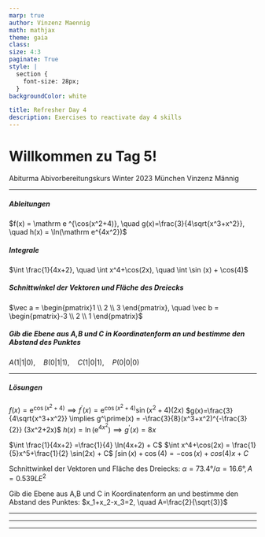 ```yaml
---
marp: true
author: Vinzenz Maennig
math: mathjax
theme: gaia
class: 
size: 4:3
paginate: True
style: |
  section {
    font-size: 28px;
  }
backgroundColor: white

title: Refresher Day 4
description: Exercises to reactivate day 4 skills
---
```

# Willkommen zu Tag 5!
Abiturma Abivorbereitungskurs
Winter 2023 München
Vinzenz Männig

---
<!--header: Wiederholung Tag 5-->
<!--footer: Abiturma Abivorbereitungskurs | Winter 2023 München | Vinzenz Männig-->
##### Ableitungen
$f(x) = \mathrm e ^{\cos(x^2+4)}, \quad g(x)=\frac{3}{4\sqrt{x^3+x^2}}, \quad h(x) = \ln(\mathrm e^{4x^2})$

##### Integrale
$\int \frac{1}{4x+2}, \quad \int x^4+\cos(2x), \quad \int \sin (x) + \cos(4)$

##### Schnittwinkel der Vektoren und Fläche des Dreiecks
$\vec a = \begin{pmatrix}1 \\ 2 \\ 3 \end{pmatrix}, \quad \vec b = \begin{pmatrix}-3 \\ 2 \\ 1 \end{pmatrix}$

##### Gib die Ebene aus A,B und C in Koordinatenform an und bestimme den Abstand des Punktes
$A(1|1|0), \quad B(0|1|1), \quad C(1|0|1), \quad P(0|0|0)$ 

---
##### Lösungen
$f(x) = \mathrm e ^{\cos(x^2+4)} \implies f^\prime(x) = \mathrm e ^{\cos(x^2+4)} \sin(x^2+4) (2x)$
$g(x)=\frac{3}{4\sqrt{x^3+x^2}} \implies g^\prime(x) = -\frac{3}{8}(x^3+x^2)^{-\frac{3}{2}} (3x^2+2x)$
$h(x) = \ln(\mathrm e^{4x^2}) \implies g^\prime(x) = 8x$

$\int \frac{1}{4x+2} =\frac{1}{4} \ln(4x+2) + C$
$\int x^4+\cos(2x) = \frac{1}{5}x^5+\frac{1}{2} \sin(2x) + C$
$\int \sin (x) + \cos(4) = -\cos(x) + cos(4)x + C$

Schnittwinkel der Vektoren und Fläche des Dreiecks: $\alpha = 73.4° / \alpha = 16.6°, A = 0.539LE^2$

Gib die Ebene aus A,B und C in Koordinatenform an und bestimme den Abstand des Punktes:
$x_1+x_2-x_3=2, \quad A=\frac{2}{\sqrt{3}}$

---

---

---